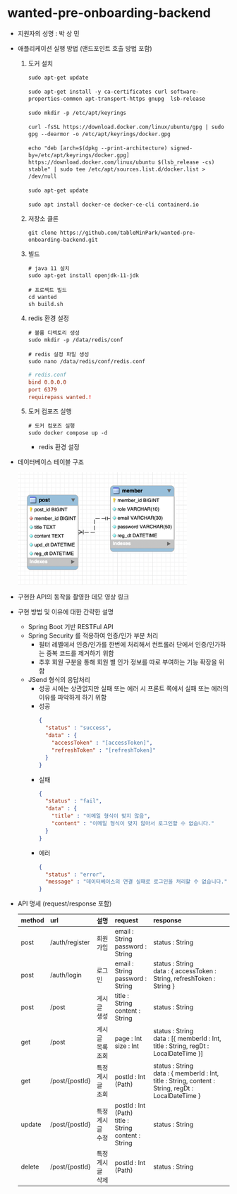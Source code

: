 # wanted-pre-onboarding-backend

- 지원자의 성명 : 박 상 민
  
- 애플리케이션 실행 방법 (앤드포인트 호출 방법 포함)
  1. 도커 설치
     ```shell
     sudo apt-get update
  
     sudo apt-get install -y ca-certificates curl software-properties-common apt-transport-https gnupg  lsb-release
  
     sudo mkdir -p /etc/apt/keyrings
  
     curl -fsSL https://download.docker.com/linux/ubuntu/gpg | sudo gpg --dearmor -o /etc/apt/keyrings/docker.gpg
  
     echo "deb [arch=$(dpkg --print-architecture) signed-by=/etc/apt/keyrings/docker.gpg] https://download.docker.com/linux/ubuntu $(lsb_release -cs) stable" | sudo tee /etc/apt/sources.list.d/docker.list > /dev/null
  
     sudo apt-get update
  
     sudo apt install docker-ce docker-ce-cli containerd.io
     ```

  2. 저장소 클론
     ```shell
     git clone https://github.com/tableMinPark/wanted-pre-onboarding-backend.git
     ```

  3. 빌드
     ```shell
     # java 11 설치
     sudo apt-get install openjdk-11-jdk
     
     # 프로젝트 빌드
     cd wanted
     sh build.sh
     ```
  4. redis 환경 설정
     ```shell
     # 볼륨 디렉토리 생성
     sudo mkdir -p /data/redis/conf

     # redis 설정 파일 생성
     sudo nano /data/redis/conf/redis.conf
     ```
     ```conf
     # redis.conf
     bind 0.0.0.0
     port 6379
     requirepass wanted.!
     ```
  5. 도커 컴포즈 실행
     ```shell
     # 도커 컴포즈 실행
     sudo docker compose up -d
     ```
     - redis 환경 설정
  
- 데이터베이스 테이블 구조
  
  ![erd](assets/erd.png)
  
- 구현한 API의 동작을 촬영한 데모 영상 링크
  
  
- 구현 방법 및 이유에 대한 간략한 설명
  - Spring Boot 기반 RESTFul API
  - Spring Security 를 적용하여 인증/인가 부분 처리
    - 필터 레벨에서 인증/인가를 한번에 처리해서 컨트롤러 단에서 인증/인가하는 중복 코드를 제거하기 위함
    - 추후 회원 구분을 통해 회원 별 인가 정보를 따로 부여하는 기능 확장을 위함
  - JSend 형식의 응답처리 
    - 성공 시에는 상관없지만 실패 또는 에러 시 프론트 쪽에서 실패 또는 에러의 이유를 파악하게 하기 위함
    - 성공
      ```json
      {
        "status" : "success",
        "data" : {
          "accessToken" : "[accessToken]",
          "refreshToken" : "[refreshToken]"
        }
      }
      ```
    - 실패
      ```json
      {
        "status" : "fail",
        "data" : {
          "title" : "이메일 형식이 맞지 않음",
          "content" : "이메일 형식이 맞지 않아서 로그인할 수 없습니다."
        }
      }
      ```
    - 에러
      ```json
      {
        "status" : "error",
        "message" : "데이터베이스의 연결 실패로 로그인을 처리할 수 없습니다."
      }
      ```

- API 명세 (request/response 포함)

  | method | url            | 설명           | request                                                     | response                                                                                               |
  |--------|----------------|--------------|-------------------------------------------------------------|--------------------------------------------------------------------------------------------------------|
  | post   | /auth/register | 회원가입         | email : String<br> password : String                        | status : String<br>                                                                                    |
  | post   | /auth/login    | 로그인          | email : String<br> password : String                        | status : String<br> data : { accessToken : String, refreshToken : String }                             |
  | post   | /post          | 게시글 생성       | title : String<br> content : String                         | status : String                                                                                        |
  | get    | /post          | 게시글 목록 조회    | page : Int<br> size : Int                                   | status : String<br> data : [{ memberId : Int, title : String, regDt : LocalDateTime }]                 |
  | get    | /post/{postId} | 특정 게시글 조회    | postId : Int (Path)                                         | status : String<br> data : { memberId : Int, title : String, content : String, regDt : LocalDateTime } |
  | update | /post/{postId} | 특정 게시글 수정 | postId : Int (Path)<br> title : String<br> content : String | status : String<br>                                                                                    | 
  | delete | /post/{postId} | 특정 게시글 삭제 | postId : Int (Path)                                         | status : String<br>                                                                                    |
    
